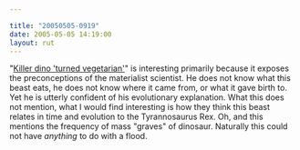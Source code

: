 ```yaml
---

title: "20050505-0919"
date: 2005-05-05 14:19:00
layout: rut
---
```


<p> "<a href="http://news.bbc.co.uk/2/hi/science/nature/4512487.stm">Killer
dino 'turned vegetarian'</a>" is interesting primarily because it
exposes the preconceptions of the materialist scientist.  He does
not know what this beast eats, he does not know where it came
from, or what it gave birth to.  Yet he is utterly confident of
his evolutionary explanation.  What this does not mention, what I
would find interesting is how they think this beast relates in time
and evolution to the Tyrannosaurus Rex.  Oh, and this mentions the
frequency of mass "graves" of dinosaur.  Naturally this could not
have <em>anything</em> to do with a flood.</p>

